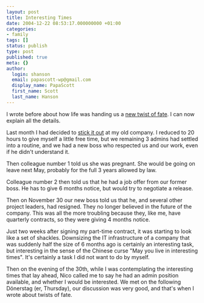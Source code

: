 ```yaml
---
layout: post
title: Interesting Times
date: 2004-12-22 08:53:17.000000000 +01:00
categories:
- family
tags: []
status: publish
type: post
published: true
meta: {}
author:
  login: shanson
  email: papascott-wp@gmail.com
  display_name: PapaScott
  first_name: Scott
  last_name: Hanson
---
```

<p>I wrote before about how life was handing us a <a title="PapaScott: Truly, Deeply, Madly" href="http://www.papascott.de/archives/2004/12/09/truly-deeply-madly/">new twist of fate</a>. I can now explain all the details.</p>
<p>Last month I had decided to <a href="http://www.papascott.de/archives/2004/11/15/half-time/">stick it out</a> at my old company. I reduced to 20 hours to give myself a little free time, but we remaining 3 admins had settled into a routine, and we had a new boss who respected us and our work, even if he didn't understand it.</p>
<p>Then colleague number 1 told us she was pregnant. She would be going on leave next May, probably for the full 3 years allowed by law. </p>
<p>Colleague number 2 then told us that he had a job offer from our former boss. He has to give 6 months notice, but would try to negotiate a release.</p>
<p>Then on November 30 our new boss told us that he, and several other project leaders, had resigned. They no longer believed in the future of the company. This was all the more troubling because they, like me, have quarterly contracts, so they were giving 4 months notice.</p>
<p>Just two weeks after signing my part-time contract, it was starting to look like a set of shackles. Downsizing the IT infrastructure of a company that was suddenly half the size of 6 months ago is certainly an interesting task, but interesting in the sense of the Chinese curse "May you live in interesting times". It's certainly a task I did not want to do by myself.</p>
<p>Then on the evening of the 30th, while I was contemplating the interesting times that lay ahead, Nico called me to say he had an admin position available, and whether I would be interested. We met on the following Dönerstag (er, Thursday), our discussion was very good, and that's when I wrote about twists of fate.</p>
